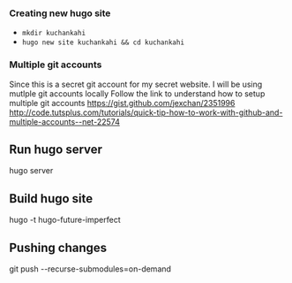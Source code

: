 ### Creating new hugo site
- `mkdir kuchankahi`
- `hugo new site kuchankahi && cd kuchankahi`


### Multiple git accounts
Since this is a secret git account for my secret website. I will be using mutlple git accounts locally
Follow the link to understand how to setup multiple git accounts 
https://gist.github.com/jexchan/2351996
http://code.tutsplus.com/tutorials/quick-tip-how-to-work-with-github-and-multiple-accounts--net-22574




## Run hugo server
hugo server

## Build hugo site
hugo -t hugo-future-imperfect

## Pushing changes
git push --recurse-submodules=on-demand